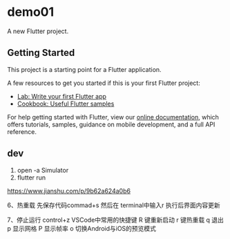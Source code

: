 # demo01

A new Flutter project.

## Getting Started

This project is a starting point for a Flutter application.

A few resources to get you started if this is your first Flutter project:

- [Lab: Write your first Flutter app](https://flutter.dev/docs/get-started/codelab)
- [Cookbook: Useful Flutter samples](https://flutter.dev/docs/cookbook)

For help getting started with Flutter, view our
[online documentation](https://flutter.dev/docs), which offers tutorials,
samples, guidance on mobile development, and a full API reference.


## dev

1.  open -a Simulator
2. flutter run

https://www.jianshu.com/p/9b62a624a0b6

6、热重载
  先保存代码commad+s
  然后在 terminal中输入r
  执行后界面内容更新

7、停止运行
  control+z
  VSCode中常用的快捷键
  R 键重新启动
  r 键热重载
  q 退出
  p 显示网格
  P 显示帧率
  o 切换Android与iOS的预览模式